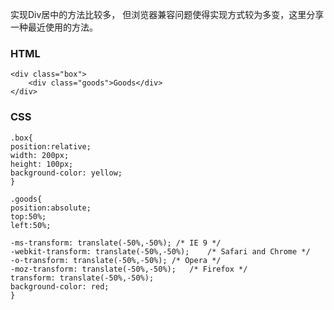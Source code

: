 实现Div居中的方法比较多， 但浏览器兼容问题使得实现方式较为多变，这里分享一种最近使用的方法。

### HTML

	<div class="box">
		<div class="goods">Goods</div>
	</div>

### CSS

	.box{
	position:relative;
	width: 200px;
	height: 100px;
	background-color: yellow;
	}
	
	.goods{
	position:absolute;
	top:50%;
	left:50%;
	
	-ms-transform: translate(-50%,-50%); /* IE 9 */
	-webkit-transform: translate(-50%,-50%);	/* Safari and Chrome */
	-o-transform: translate(-50%,-50%); /* Opera */
	-moz-transform: translate(-50%,-50%);	/* Firefox */
	transform: translate(-50%,-50%);
	background-color: red;
	}